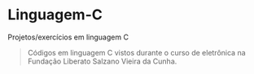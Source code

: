 # Linguagem-C
Projetos/exercícios em linguagem C

>Códigos em linguagem C vistos durante o curso de eletrônica na Fundação Liberato Salzano Vieira da Cunha.

